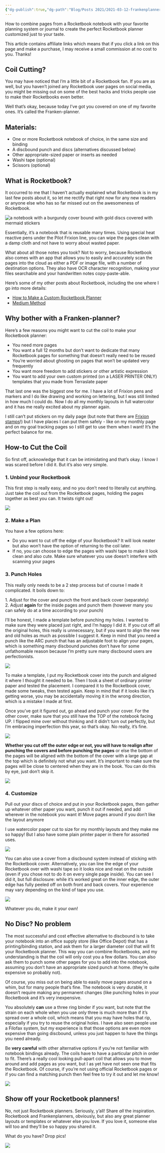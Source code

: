 ```yaml
---
{"dg-publish":true,"dg-path":"Blog/Posts 2021/2021-03-12-frankenplanner-is-the-perfect-rocketbook-planner.md","permalink":"/blog/posts-2021/2021-03-12-frankenplanner-is-the-perfect-rocketbook-planner/","title":"Frankenplanner: How to Make the Perfect Rocketbook Planner by Cutting the Coil","tags":["time-and-planners"],"noteIcon":"","created":"","updated":"2023-08-08T14:02:44.539-04:00"}
---
```



How to combine pages from a Rocketbook notebook with your favorite planning system or journal to create the perfect Rocketbook planner customized just to your taste.

This article contains affiliate links which means that if you click a link on this page and make a purchase, I may receive a small commission at no cost to you. Thanks!

## Coil Cutting?

You may have noticed that I’m a little bit of a Rocketbook fan. If you are as well, but you haven’t joined any Rocketbook user pages on social media, you might be missing out on some of the best hacks and tricks people use to make their Rocketbooks even better.

Well that’s okay, because today I’ve got you covered on one of my favorite ones. It’s called the Franken-planner.

## Materials:

- One or more Rocketbook notebook of choice, in the same size and binding
- A discbound punch and discs (alternatives discussed below)
- Other appropriate-sized paper or inserts as needed
- Washi tape (optional)
- Scissors (optional)

## What is Rocketbook?

It occurred to me that I haven’t actually explained what Rocketbook is in my last few posts about it, so let me rectify that right now for any new readers or anyone else who has so far missed out on the awesomeness of Rocketbook.

![a notebook with a burgundy cover bound with gold discs covered with mermaid stickers](https://i.imgur.com/Ig2SCmw.jpg)

Essentially, it’s a notebook that is reusable many times. Using special heat reactive pens under the Pilot Frixion line, you can wipe the pages clean with a damp cloth and not have to worry about wasted paper.

What about all those notes you took? Not to worry, because Rocketbook also comes with an app that allows you to easily and accurately scan the pages into the cloud as either a PDF or image file, with a number of destination options. They also have OCR character recognition, making your files searchable and your handwritten notes copy-paste-able.

Here’s some of my other posts about Rocketbook, including the one where I go into more details:

- [How to Make a Custom Rocketbook Planner](https://chaoticorganized.com/how-to-make-a-custom-planner-with-rocketbook-core/)
- [Medium Method](https://chaoticorganized.com/how-to-use-rocketbook-for-the-medium-method/)

## Why bother with a **Franken**\-planner?

Here’s a few reasons you might want to cut the coil to make your Rocketbook planner:

- You need more pages
- You want a full 12 months but don’t want to dedicate that many Rocketbook pages for something that doesn’t really need to be reused
- You’re worried about ghosting on pages that won’t be updated very frequently
- You want more freedom to add stickers or other artistic expression
- You want to add your own custom printed (on a LASER PRINTER ONLY) templates that you made from Terraslate paper

That last one was the biggest one for me. I have a lot of Frixion pens and markers and I do like drawing and working on lettering, but I was still limited in how much I could do. Now I do all my monthly layouts in full watercolor and it has me really excited about my planner again.

I still can’t put stickers on my daily page (but note that there are [Frixion stamps](https://www.jetpens.com/Pilot-FriXion-Stamps/ct/2531)!) but I have places I can put them safely - like on my monthly page and on my goal tracking pages so I still get to use them when I want! It’s the perfect balance for me.

## How-to Cut the Coil

So first off, acknowledge that it can be intimidating and that’s okay. I know I was scared before I did it. But it’s also very simple.

### 1\. Unbind your Rocketbook

This first step is really easy, and no you don’t need to literally cut anything. Just take the coil out from the Rocketbook pages, holding the pages together as best you can. It twists right out!

![](https://i.imgur.com/iiqBQkm.jpg?1)

### 2\. Make a Plan

You have a few options here:

- Do you want to cut off the edge of your Rocketbook? It will look neater but also won’t have the option of returning to the coil later.
- If no, you can choose to edge the pages with washi tape to make it look clean and also cute. Make sure whatever you use doesn’t interfere with scanning your pages

### 3\. Punch Holes

This really only needs to be a 2 step process but of course I made it complicated. It boils down to:

1\. Adjust for the cover and punch the front and back cover (separately)  
2\. Adjust **again** for the inside pages and punch them (however many you can safely do at a time according to your punch)

I’ll be honest, I made a template before punching my holes. I wanted to make sure they were placed just right, and I’m happy I did it. If you cut off all the original holes, this really is unnecessary, but if you want to align the new and old holes as much as possible I suggest it. Keep in mind that you need a punch like the ARC punch that has an adjustable foot to align your pages, which is something many discbound punches don’t have for some unfathomable reason because I’m pretty sure many discbound users are perfectionists.

![](https://i.imgur.com/yW26IzE.jpg?1)

To make a template, I put my Rocketbook cover into the punch and aligned it where I thought it needed to be. Then I took a sheet of ordinary printer paper and tested the placement. I compared it to the Rocketbook cover, made some tweaks, then tested again. Keep in mind that if it looks like it’s getting worse, you may be accidentally moving it in the wrong direction, which is a mistake I made at first.

Once you’ve got it figured out, go ahead and punch your cover. For the other cover, make sure that you still have the TOP of the notebook facing UP. I flipped mine over without thinking and it didn’t turn out perfectly, but I’m embracing imperfection this year, so that’s okay. No really, it’s fine.

![](https://i.imgur.com/3zRueV1.jpg)

**Whether you cut off the outer edge or not, you will have to realign after punching the covers and before punching the pages** or else the bottom of the pages will be aligned with the bottom of the cover with a large gap at the top which is definitely not what you want. It’s important to make sure the pages will be close to centered when they are in the book. You can do this by eye, just don’t skip it.

![](https://i.imgur.com/zkUnzqd.jpg)

### 4\. Customize

Pull out your discs of choice and put in your Rocketbook pages, then gather up whatever other paper you want, punch it out if needed, and add wherever in the notebook you want it! Move pages around if you don’t like the layout anymore

I use watercolor paper cut to size for my monthly layouts and they make me so happy! But I also have some plain printer paper in there for assorted uses.

![](https://i.imgur.com/4OtCbvX.jpg)

You can also use a cover from a discbound system instead of sticking with the Rocketbook cover. Alternatively, you can line the edge of your Rocketbook over with washi tape so it looks nice and neat on the outside (even if you chose not to do it on every single page inside). You can see I did it, but full disclosure: while it’s worked great on the inner edge, the outer edge has fully peeled off on both front and back covers. Your experience may vary depending on the kind of tape you use.

![](https://i.imgur.com/78bpaYu.jpg)

Whatever you do, make it your own!

## No Disc? No problem

The most successful and cost effective alternative to discbound is to take your notebook into an office supply store (like Office Depot) that has a printing/binding station, and ask them for a larger diameter coil that will fit your Rocketbook planner. This way you can combine Rocketbooks, and my understanding is that the coil will only cost you a few dollars. You can also ask them to punch some other pages for you to add into the notebook, assuming you don’t have an appropriate sized punch at home. (they’re quite expensive so probably not).

Of course, you miss out on being able to easily move pages around on a whim, but for many people that’s fine. The notebook is very durable, it doesn’t require making any permanent changes (like punching holes in your Rocketbook and it’s very inexpensive.

You absolutely **can** use a three ring binder if you want, but note that the strain on each whole when you use only three is much more than if it’s spread over a whole coil, which means that you may have holes that rip, especially if you try to reuse the original holes. I have also seen people use a Filofax system, but my experience is that those options are even more expensive than going discbound, unless you just happen to have the things you need already.

Be **very careful** with other alternative options if you’re not familiar with notebook bindings already. The coils have to have a particular pitch in order to fit. There’s a really cool looking pull-apart coil that allows you to move around and add pages as you want, but I as yet have not seen one that fits the Rocketbook. Of course, if you’re not using official Rocketbook pages or if you can find a matching punch then feel free to try it out and let me know!

![](https://i.imgur.com/GKuEqY8.png)

## Show off your Rocketbook planners!

No, not just Rocketbook planners. Seriously, y’all! Share _all_ the inspiration. Rocketbook and Frankenplanners, obviously, but also any great planner layouts or templates or whatever else you love. If you love it, someone else will too and they’ll be so happy you shared it.

What do you have? Drop pics!

![](https://i.imgur.com/kBIYhgX.png)
